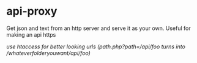 # api-proxy
Get json and text from an http server and serve it as your own. Useful for making an api https

*use htaccess for better looking urls (path.php?path=/api/foo turns into /whateverfolderyouwant/api/foo)*
